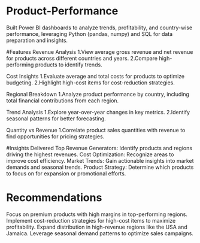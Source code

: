 # Product-Performance
Built Power BI dashboards to analyze trends, profitability, and country-wise performance, leveraging Python (pandas, numpy) and SQL for data preparation and insights.

#Features
Revenue Analysis
1.View average gross revenue and net revenue for products across different countries and years.
2.Compare high-performing products to identify trends.

Cost Insights
1.Evaluate average and total costs for products to optimize budgeting.
2.Highlight high-cost items for cost-reduction strategies.

Regional Breakdown
1.Analyze product performance by country, including total financial contributions from each region.

Trend Analysis
1.Explore year-over-year changes in key metrics.
2.Identify seasonal patterns for better forecasting.

Quantity vs Revenue
1.Correlate product sales quantities with revenue to find opportunities for pricing strategies.

#Insights Delivered
Top Revenue Generators: Identify products and regions driving the highest revenues.
Cost Optimization: Recognize areas to improve cost efficiency.
Market Trends: Gain actionable insights into market demands and seasonal trends.
Product Strategy: Determine which products to focus on for expansion or promotional efforts.

# Recommendations
Focus on premium products with high margins in top-performing regions.
Implement cost-reduction strategies for high-cost items to maximize profitability.
Expand distribution in high-revenue regions like the USA and Jamaica.
Leverage seasonal demand patterns to optimize sales campaigns.
